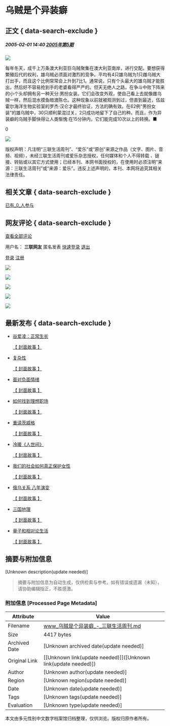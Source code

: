 # 乌贼是个异装癖

## 正文 { data-search-exclude }


##### 2005-02-01 14:40 [2005年第5期](http://www.lifeweek.com.cn/magazine/lifeweek/2005/197/)

![](http://upload.lifeweek.com.cn/old/2005-01-28/images/6923.jpg)

每年冬天，成千上万条澳大利亚巨乌贼聚集在澳大利亚南岸，进行交配。要想获得繁殖后代的权利，雄乌贼必须面对激烈的竞争。平均有4只雄乌贼为1只雌乌贼大打出手，而且这个比例常常会上升到7比1。通常说，只有个头最大的雄乌贼才能胜出，然后好不容易抢到手的老婆看得严严的。但天无绝人之路，在争斗中败下阵来的小个头却拥有另一种天分:男扮女装。它们会改变外观，使自己看上去就像雌乌贼一样，然后混水摸鱼暗渡陈仓。这种现象以前就被观测到过，但直到最近，伍兹霍尔海洋生物实验室的罗杰·汉仑才最终验证，方法的确有效。在62例“男扮女装”的雄乌贼中，30只顺利蒙混过关，2只成功地留下了自己的种。而且，作为异装癖的乌贼手脚快得让人类惭愧:在15分钟内，它们能完成10次以上的转换。■

0

![](http://upload.lifeweek.com.cn/2021/0914/nxSik2MF78KjHAZaCEAffQByyZdhPNPt.gif)

版权声明：凡注明“三联生活周刊”、“爱乐”或“原创”来源之作品（文字、图片、音频、视频），未经三联生活周刊或爱乐杂志授权，任何媒体和个人不得转载 、链接、转贴或以其它方式使用；已经本刊、本网书面授权的，在使用时必须注明“来源：三联生活周刊”或“来源：爱乐”。违反上述声明的，本刊、本网将追究其相关法律责任。

## 相关文章 { data-search-exclude }

[已有_0_人参与](http://app.lifeweek.com.cn/?app=comment&controller=comment&action=index&contentid=10940 "点击查看全部评论")

## 网友评论 { data-search-exclude }

[查看全部评论](http://app.lifeweek.com.cn/?app=comment&controller=comment&action=index&contentid=10940 "点击查看全部评论")

用户名： **三联网友** 匿名发表 [快速登录](javascript:;) [退出](javascript:;)

[登录](http://app.lifeweek.com.cn/?app=member&controller=index&action=login) [注册](http://app.lifeweek.com.cn/?app=member&controller=index&action=register)

[![](http://upload.lifeweek.com.cn/2021/0510/aDZGAmmdRNbaFNmaC72R6Yz2SpMS2bQB.jpg)](https://j.youzan.com/kG1Ml2)

[![](http://upload.lifeweek.com.cn/2021/0510/8C5d5JHrj2pkRBja35iFx4awhFR2RsmB.jpg)](https://j.youzan.com/kG1Ml2)

[![](http://upload.lifeweek.com.cn/2021/0510/MtwsCNH46RZChxBC4ZWQawHCarbXxiri.jpg)](https://j.youzan.com/kG1Ml2)

[![](http://upload.lifeweek.com.cn/2021/0510/aDZGAmmdRNbaFNmaC72R6Yz2SpMS2bQB.jpg)](https://j.youzan.com/kG1Ml2)

[![](http://upload.lifeweek.com.cn/2021/0510/8C5d5JHrj2pkRBja35iFx4awhFR2RsmB.jpg)](https://j.youzan.com/kG1Ml2)

## 最新发布 { data-search-exclude }

-   [谷爱凌：正常生长](http://old.lifeweek.com.cn/2022/0429/56378.shtml)
    
    [【 封面故事 】](http://old.lifeweek.com.cn/story/)
    
-   [复杂性](http://www.lifeweek.com.cn/2022/0420/56347.shtml)
    
    [【 封面故事 】](http://old.lifeweek.com.cn/story/)
    
-   [面对负面情绪](http://www.lifeweek.com.cn/2022/0413/56301.shtml)
    
    [【 封面故事 】](http://old.lifeweek.com.cn/story/)
    
-   [如何找到理想职场](http://www.lifeweek.com.cn/2022/0406/56275.shtml)
    
    [【 封面故事 】](http://old.lifeweek.com.cn/story/)
    
-   [重读茨威格](http://www.lifeweek.com.cn/2022/0330/56252.shtml)
    
    [【 封面故事 】](http://old.lifeweek.com.cn/story/)
    
-   [冷暖《人世间》](http://www.lifeweek.com.cn/2022/0323/56227.shtml)
    
    [【 封面故事 】](http://old.lifeweek.com.cn/故事/)
    
-   [我们的社会如何真正保护女性](http://www.lifeweek.com.cn/2022/0316/56203.shtml)
    
    [【 封面故事 】](http://old.lifeweek.com.cn/story/)
    
-   [俄乌关系 八年演变](http://www.lifeweek.com.cn/2022/0309/56181.shtml)
    
    [【 封面故事 】](http://old.lifeweek.com.cn/story/)
    
-   [三国地理](http://www.lifeweek.com.cn/2022/0303/56165.shtml)
    
    [【 封面故事 】](http://old.lifeweek.com.cn/故事/)
    
-   [量子和相对论生活](http://www.lifeweek.com.cn/2022/0223/56137.shtml)
    
    [【 封面故事 】](http://old.lifeweek.com.cn/故事/)
<!-- tcd_original_link https://www.lifeweek.com.cn/2005/0201/10940.shtml -->


## 摘要与附加信息

<!-- tcd_abstract -->
[Unknown description(update needed)]
<!-- tcd_abstract_end -->

> 摘要与附加信息为自动生成，仅供检索与参考。如有错误或遗漏（未知），请协助编辑指正，不胜感激。

### 附加信息 [Processed Page Metadata]

| Attribute       | Value                                  |
|-----------------|----------------------------------------|
| Filename        | www_乌贼是个异装癖_-_三联生活周刊.md                             |
| Size            | 4417 bytes                           |
| Archived Date   | [Unknown archived date(update needed)]                             |
| Original Link   | [[Unknown link(update needed)]]([Unknown link(update needed)])                       |
| Author          | [Unknown author(update needed)]                               |
| Region          | [Unknown region(update needed)]                               |
| Date            | [Unknown date(update needed)]                                 |
| Tags            | [Unknown tags(update needed)]                                 |
| Evaluation            | [Unknown type(update needed)]                                 |
<!-- tcd_table_end -->

本文由多元性别中文数字档案馆归档整理，仅供浏览。版权归原作者所有。
